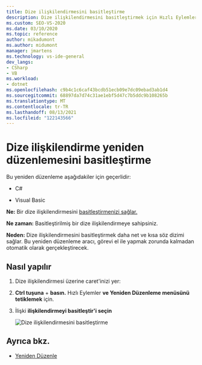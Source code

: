 ```yaml
---
title: Dize ilişkilendirmesini basitleştirme
description: Dize ilişkilendirmesini basitleştirmek için Hızlı Eylemler ve Yeniden Düzenleme menüsünü kullanmayı öğrenin.
ms.custom: SEO-VS-2020
ms.date: 03/10/2020
ms.topic: reference
author: mikadumont
ms.author: midumont
manager: jmartens
ms.technology: vs-ide-general
dev_langs:
- CSharp
- VB
ms.workload:
- dotnet
ms.openlocfilehash: c9b4c1c6caf43bcdb51ecb09e7dc09ebad3ab1d4
ms.sourcegitcommit: 68897da7d74c31ae1ebf5d47c7b5ddc9b108265b
ms.translationtype: MT
ms.contentlocale: tr-TR
ms.lasthandoff: 08/13/2021
ms.locfileid: "122143566"
---
```

# <a name="simplify-string-interpolation-refactoring"></a>Dize ilişkilendirme yeniden düzenlemesini basitleştirme

Bu yeniden düzenleme aşağıdakiler için geçerlidir:

- C#

- Visual Basic

**Ne:** Bir dize ilişkilendirmesini [basitleştirmenizi sağlar.](/dotnet/csharp/tutorials/string-interpolation)

**Ne zaman:** Basitleştirilmiş bir dize ilişkilendirmeye sahipsiniz.

**Neden:** Dize ilişkilendirmesini basitleştirmek daha net ve kısa söz dizimi sağlar. Bu yeniden düzenleme aracı, görevi el ile yapmak zorunda kalmadan otomatik olarak gerçekleştirecek.

## <a name="how-to"></a>Nasıl yapılır

1. Dize ilişkilendirmesi üzerine caret'inizi yer:

2. **Ctrl tuşuna** + **basın.** Hızlı Eylemler **ve Yeniden Düzenleme menüsünü tetiklemek** için.

3. İlişki **ilişkilendirmeyi basitleştir'i seçin**

    ![Dize ilişkilendirmesini basitleştirme](media/simplify-string-interpolation.png)

## <a name="see-also"></a>Ayrıca bkz.

- [Yeniden Düzenle](../refactoring-in-visual-studio.md)